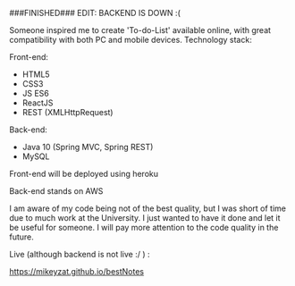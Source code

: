 ###FINISHED###  EDIT:  BACKEND IS DOWN :(

Someone inspired me to create 'To-do-List' available online, with great compatibility with both PC and mobile devices.
Technology stack:

Front-end:
- HTML5
- CSS3
- JS ES6
- ReactJS
- REST (XMLHttpRequest)

Back-end:
- Java 10 (Spring MVC, Spring REST)
- MySQL

Front-end will be deployed using heroku

Back-end stands on AWS

I am aware of my code being not of the best quality, but I was short of time due to much work at the University.
I just wanted to have it done and let it be useful for someone. I will pay more attention to the code quality in the future.

Live (although backend is not live :/ ) :

https://mikeyzat.github.io/bestNotes
